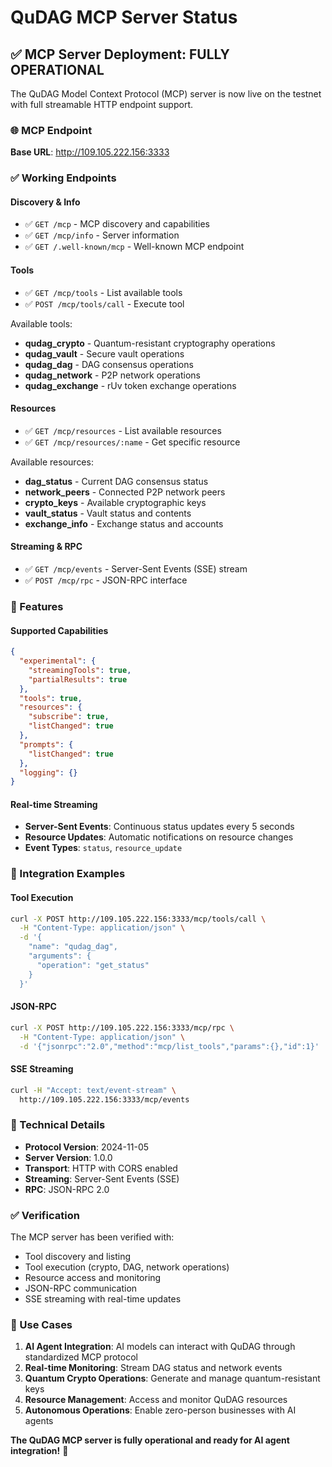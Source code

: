 # QuDAG MCP Server Status

## ✅ MCP Server Deployment: FULLY OPERATIONAL

The QuDAG Model Context Protocol (MCP) server is now live on the testnet with full streamable HTTP endpoint support.

### 🌐 MCP Endpoint

**Base URL**: http://109.105.222.156:3333

### ✅ Working Endpoints

#### Discovery & Info
- ✅ `GET /mcp` - MCP discovery and capabilities
- ✅ `GET /mcp/info` - Server information
- ✅ `GET /.well-known/mcp` - Well-known MCP endpoint

#### Tools
- ✅ `GET /mcp/tools` - List available tools
- ✅ `POST /mcp/tools/call` - Execute tool

Available tools:
- **qudag_crypto** - Quantum-resistant cryptography operations
- **qudag_vault** - Secure vault operations
- **qudag_dag** - DAG consensus operations
- **qudag_network** - P2P network operations
- **qudag_exchange** - rUv token exchange operations

#### Resources
- ✅ `GET /mcp/resources` - List available resources
- ✅ `GET /mcp/resources/:name` - Get specific resource

Available resources:
- **dag_status** - Current DAG consensus status
- **network_peers** - Connected P2P network peers
- **crypto_keys** - Available cryptographic keys
- **vault_status** - Vault status and contents
- **exchange_info** - Exchange status and accounts

#### Streaming & RPC
- ✅ `GET /mcp/events` - Server-Sent Events (SSE) stream
- ✅ `POST /mcp/rpc` - JSON-RPC interface

### 🚀 Features

#### Supported Capabilities
```json
{
  "experimental": {
    "streamingTools": true,
    "partialResults": true
  },
  "tools": true,
  "resources": {
    "subscribe": true,
    "listChanged": true
  },
  "prompts": {
    "listChanged": true
  },
  "logging": {}
}
```

#### Real-time Streaming
- **Server-Sent Events**: Continuous status updates every 5 seconds
- **Resource Updates**: Automatic notifications on resource changes
- **Event Types**: `status`, `resource_update`

### 📡 Integration Examples

#### Tool Execution
```bash
curl -X POST http://109.105.222.156:3333/mcp/tools/call \
  -H "Content-Type: application/json" \
  -d '{
    "name": "qudag_dag",
    "arguments": {
      "operation": "get_status"
    }
  }'
```

#### JSON-RPC
```bash
curl -X POST http://109.105.222.156:3333/mcp/rpc \
  -H "Content-Type: application/json" \
  -d '{"jsonrpc":"2.0","method":"mcp/list_tools","params":{},"id":1}'
```

#### SSE Streaming
```bash
curl -H "Accept: text/event-stream" \
  http://109.105.222.156:3333/mcp/events
```

### 🔧 Technical Details

- **Protocol Version**: 2024-11-05
- **Server Version**: 1.0.0
- **Transport**: HTTP with CORS enabled
- **Streaming**: Server-Sent Events (SSE)
- **RPC**: JSON-RPC 2.0

### ✅ Verification

The MCP server has been verified with:
- Tool discovery and listing
- Tool execution (crypto, DAG, network operations)
- Resource access and monitoring
- JSON-RPC communication
- SSE streaming with real-time updates

### 🎯 Use Cases

1. **AI Agent Integration**: AI models can interact with QuDAG through standardized MCP protocol
2. **Real-time Monitoring**: Stream DAG status and network events
3. **Quantum Crypto Operations**: Generate and manage quantum-resistant keys
4. **Resource Management**: Access and monitor QuDAG resources
5. **Autonomous Operations**: Enable zero-person businesses with AI agents

**The QuDAG MCP server is fully operational and ready for AI agent integration!** 🚀